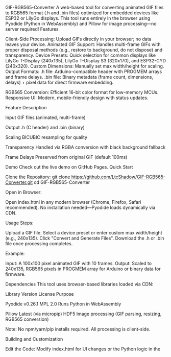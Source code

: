 GIF-RGB565-Converter
A web-based tool for converting animated GIF files to RGB565 format (.h and .bin files) optimized for embedded devices like ESP32 or LilyGo displays. This tool runs entirely in the browser using Pyodide (Python in WebAssembly) and Pillow for image processing—no server required!
Features

Client-Side Processing: Upload GIFs directly in your browser; no data leaves your device.
Animated GIF Support: Handles multi-frame GIFs with proper disposal methods (e.g., restore to background, do not dispose) and transparency.
Device Presets: Quick selection for common displays like LilyGo T-Display (240x135), LilyGo T-Display S3 (320x170), and ESP32-CYD (240x320).
Custom Dimensions: Manually set max width/height for scaling.
Output Formats:
.h file: Arduino-compatible header with PROGMEM arrays and frame delays.
.bin file: Binary metadata (frame count, dimensions, delays) + pixel data for direct firmware embedding.


RGB565 Conversion: Efficient 16-bit color format for low-memory MCUs.
Responsive UI: Modern, mobile-friendly design with status updates.




Feature
Description



Input
GIF files (animated, multi-frame)


Output
.h (C header) and .bin (binary)


Scaling
BICUBIC resampling for quality


Transparency
Handled via RGBA conversion with black background fallback


Frame Delays
Preserved from original GIF (default 100ms)


Demo
Check out the live demo on GitHub Pages.
Quick Start

Clone the Repository:
git clone https://github.com/LtcShadow/GIF-RGB565-Converter.git
cd GIF-RGB565-Converter


Open in Browser:

Open index.html in any modern browser (Chrome, Firefox, Safari recommended).
No installation needed—Pyodide loads dynamically via CDN.


Usage Steps:

Upload a GIF file.
Select a device preset or enter custom max width/height (e.g., 240x135).
Click "Convert and Generate Files".
Download the .h or .bin file once processing completes.



Example:

Input: A 100x100 pixel animated GIF with 10 frames.
Output: Scaled to 240x135, RGB565 pixels in PROGMEM array for Arduino or binary data for firmware.

Dependencies
This tool uses browser-based libraries loaded via CDN:



Library
Version
License
Purpose



Pyodide
v0.26.1
MPL 2.0
Runs Python in WebAssembly


Pillow
Latest (via micropip)
HDF5
Image processing (GIF parsing, resizing, RGB565 conversion)



Note: No npm/yarn/pip installs required. All processing is client-side.

Building and Customization

Edit the Code: Modify index.html for UI changes or the Python logic in the <script> tag.
Test Locally: Use a local server (e.g., python -m http.server) to avoid CORS issues with file uploads.
Deploy to GitHub Pages:
Go to repo settings > Pages.
Set Source to "Deploy from a branch" (main branch, /root).
Save and wait for the site to build (URL: https://ltcshadow.github.io/GIF-RGB565-Converter/).



Contributing
Contributions are welcome! To contribute:

Fork the repository.
Create a feature branch (git checkout -b feature/amazing-feature).
Commit your changes (git commit -m 'Add amazing feature').
Push to the branch (git push origin feature/amazing-feature).
Open a Pull Request.

Please ensure contributions are licensed under the MIT License. See CONTRIBUTING.md for more details (create this file if needed).
License
This project is licensed under the MIT License - see the LICENSE file for details.
Disclaimer

Copyright Responsibility: Users must ensure uploaded GIF files do not infringe copyrights. This tool processes files locally and does not store or distribute content. The developer is not liable for any illegal use.
Hardware Mentions: Device names (e.g., LilyGo T-Display, ESP32-CYD) are used for technical reference only and are not affiliated with any brand.
No Warranty: Provided "AS IS" per MIT License.

Acknowledgments

Developed in collaboration with Grok by xAI—thanks for the code generation and debugging assistance!
Inspired by embedded graphics tools in the Arduino/ESP32 community.

Troubleshooting



Issue
Solution



"Loading environment..." stuck
Ensure browser supports WebAssembly (update Chrome/Firefox). Check console for Pyodide errors.


Single-frame GIF error
Tool requires animated GIFs (multi-frame). Use tools like GIMP to create animations.


Transparency issues (e.g., 0x3186 pixels)
Code forces unexpected colors to black; edit Python color_to_rgb565 if needed.


Large GIF slow
Resize GIF beforehand (e.g., via online tools) or increase browser memory.


Download fails
Check file permissions; try in incognito mode.


If issues persist, open an Issue on GitHub.


GIF-RGB565-Converter
一個基於網頁的工具，用於將動態 GIF 檔案轉換為 RGB565 格式（.h 和 .bin 檔案），專為嵌入式裝置（如 ESP32 或 LilyGo 顯示器）優化。此工具完全在瀏覽器中運行，使用 Pyodide（WebAssembly 中的 Python）和 Pillow 進行圖像處理—無需伺服器！
功能特點

客戶端處理：直接在瀏覽器中上傳 GIF，資料不會離開您的裝置。
動態 GIF 支援：處理多幀 GIF，包括適當的 disposal 方法（例如還原至背景、不清除）和透明度。
裝置預設：快速選擇常見顯示器，如 LilyGo T-Display (240x135)、LilyGo T-Display S3 (320x170) 和 ESP32-CYD (240x320)。
自訂尺寸：手動設定最大寬高以進行縮放。
輸出格式：
.h 檔案：相容 Arduino 的標頭檔，包含 PROGMEM 陣列和幀延遲。
.bin 檔案：二進位中繼資料（幀數、尺寸、延遲）+ 像素資料，用於直接嵌入韌體。


RGB565 轉換：高效的 16 位元顏色格式，適合低記憶體 MCU。
響應式 UI：現代化、行動裝置友善的設計，包含狀態更新。




功能
描述



輸入
GIF 檔案（動態、多幀）


輸出
.h（C 標頭檔）和 .bin（二進位）


縮放
BICUBIC 重新取樣以確保品質


透明度
透過 RGBA 轉換處理，使用黑色背景作為後備


幀延遲
保留原始 GIF 的延遲（預設 100ms）


示範
請查看 GitHub Pages 的即時示範：https://ltcshadow.github.io/GIF-RGB565-Converter/。
快速入門

複製儲存庫：
git clone https://github.com/LtcShadow/GIF-RGB565-Converter.git
cd GIF-RGB565-Converter


在瀏覽器中開啟：

在任何現代瀏覽器中開啟 index.html（建議使用 Chrome、Firefox 或 Safari）。
無需安裝—Pyodide 會透過 CDN 動態載入。


使用步驟：

上傳 GIF 檔案。
選擇裝置預設或輸入自訂最大寬高（例如 240x135）。
點擊「轉換並產生檔案」。
處理完成後，下載 .h 或 .bin 檔案。



範例：

輸入：100x100 像素的動態 GIF，含 10 幀。
輸出：縮放至 240x135，RGB565 像素置於 Arduino 的 PROGMEM 陣列或二進位資料。

依賴項目
此工具使用透過 CDN 載入的瀏覽器程式庫：



程式庫
版本
授權
用途



Pyodide
v0.26.1
MPL 2.0
在 WebAssembly 中運行 Python


Pillow
最新版（透過 micropip）
HDF5
圖像處理（GIF 解析、縮放、RGB565 轉換）



注意：無需 npm/yarn/pip 安裝。所有處理皆在客戶端進行。

建置與自訂

編輯程式碼：修改 index.html 以變更 UI 或 <script> 標籤中的 Python 邏輯。
本機測試：使用本機伺服器（例如 python -m http.server）以避免檔案上傳的 CORS 問題。
部署至 GitHub Pages：
進入儲存庫設定 > Pages。
設定來源為「從分支部署」（main 分支，/root）。
儲存並等待網站建置（URL：https://ltcshadow.github.io/GIF-RGB565-Converter/）。



貢獻指南
歡迎貢獻！請遵循以下步驟：

Fork 此儲存庫。
建立功能分支（git checkout -b feature/amazing-feature）。
提交變更（git commit -m 'Add amazing feature'）。
推送
